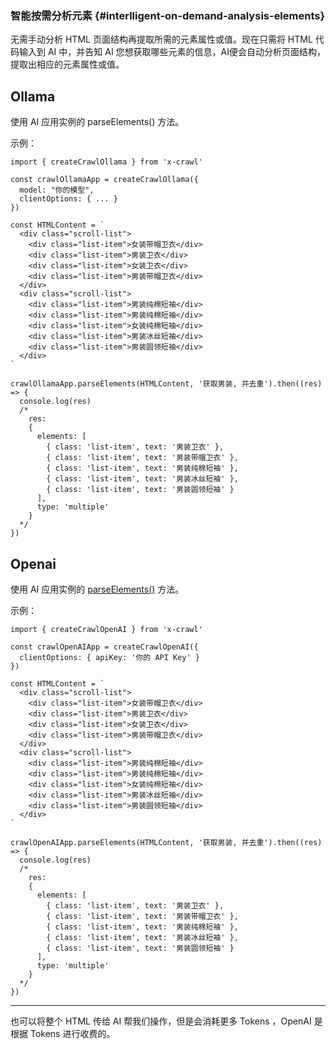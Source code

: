 ### 智能按需分析元素 {#interlligent-on-demand-analysis-elements}

无需手动分析 HTML 页面结构再提取所需的元素属性或值。现在只需将 HTML 代码输入到 AI 中，并告知 AI 您想获取哪些元素的信息，AI便会自动分析页面结构，提取出相应的元素属性或值。

## Ollama

使用 AI 应用实例的 parseElements() 方法。

示例：

```js{24}
import { createCrawlOllama } from 'x-crawl'

const crawlOllamaApp = createCrawlOllama({
  model: "你的模型",
  clientOptions: { ... }
})

const HTMLContent = `
  <div class="scroll-list">
    <div class="list-item">女装带帽卫衣</div>
    <div class="list-item">男装卫衣</div>
    <div class="list-item">女装卫衣</div>
    <div class="list-item">男装带帽卫衣</div>
  </div>
  <div class="scroll-list">
    <div class="list-item">男装纯棉短袖</div>
    <div class="list-item">男装纯棉短袖</div>
    <div class="list-item">女装纯棉短袖</div>
    <div class="list-item">男装冰丝短袖</div>
    <div class="list-item">男装圆领短袖</div>
  </div>
`

crawlOllamaApp.parseElements(HTMLContent, '获取男装, 并去重').then((res) => {
  console.log(res)
  /*
    res:
    {
      elements: [
        { class: 'list-item', text: '男装卫衣' },
        { class: 'list-item', text: '男装带帽卫衣' },
        { class: 'list-item', text: '男装纯棉短袖' },
        { class: 'list-item', text: '男装冰丝短袖' },
        { class: 'list-item', text: '男装圆领短袖' }
      ],
      type: 'multiple'
    }
  */
})
```

## Openai

使用 AI 应用实例的 [parseElements()](/cn/api/parse-elements#parseelements) 方法。

示例：

```js{23}
import { createCrawlOpenAI } from 'x-crawl'

const crawlOpenAIApp = createCrawlOpenAI({
  clientOptions: { apiKey: '你的 API Key' }
})

const HTMLContent = `
  <div class="scroll-list">
    <div class="list-item">女装带帽卫衣</div>
    <div class="list-item">男装卫衣</div>
    <div class="list-item">女装卫衣</div>
    <div class="list-item">男装带帽卫衣</div>
  </div>
  <div class="scroll-list">
    <div class="list-item">男装纯棉短袖</div>
    <div class="list-item">男装纯棉短袖</div>
    <div class="list-item">女装纯棉短袖</div>
    <div class="list-item">男装冰丝短袖</div>
    <div class="list-item">男装圆领短袖</div>
  </div>
`

crawlOpenAIApp.parseElements(HTMLContent, '获取男装, 并去重').then((res) => {
  console.log(res)
  /*
    res:
    {
      elements: [
        { class: 'list-item', text: '男装卫衣' },
        { class: 'list-item', text: '男装带帽卫衣' },
        { class: 'list-item', text: '男装纯棉短袖' },
        { class: 'list-item', text: '男装冰丝短袖' },
        { class: 'list-item', text: '男装圆领短袖' }
      ],
      type: 'multiple'
    }
  */
})
```

---

也可以将整个 HTML 传给 AI 帮我们操作，但是会消耗更多 Tokens ，OpenAI 是根据 Tokens 进行收费的。
